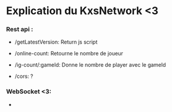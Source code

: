# Explication du KxsNetwork <3

### Rest api :
- /getLatestVersion: Return js script

- /online-count: Retourne le nombre de joueur

- /ig-count/:gameId: Donne le nombre de player avec le gameId

- /cors: ?

### WebSocket <3:

- 